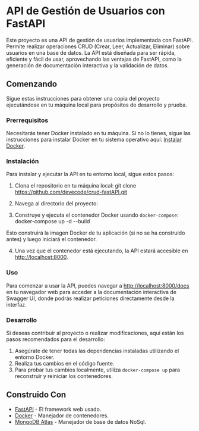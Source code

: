 # API de Gestión de Usuarios con FastAPI

Este proyecto es una API de gestión de usuarios implementada con FastAPI. Permite realizar operaciones CRUD (Crear, Leer, Actualizar, Eliminar) sobre usuarios en una base de datos. La API está diseñada para ser rápida, eficiente y fácil de usar, aprovechando las ventajas de FastAPI, como la generación de documentación interactiva y la validación de datos.

## Comenzando

Sigue estas instrucciones para obtener una copia del proyecto ejecutándose en tu máquina local para propósitos de desarrollo y prueba.

### Prerrequisitos

Necesitarás tener Docker instalado en tu máquina. Si no lo tienes, sigue las instrucciones para instalar Docker en tu sistema operativo aquí: [Instalar Docker](https://docs.docker.com/get-docker/).

### Instalación

Para instalar y ejecutar la API en tu entorno local, sigue estos pasos:

1. Clona el repositorio en tu máquina local:
git clone https://github.com/devecode/crud-fastAPI.git

2. Navega al directorio del proyecto:
3. Construye y ejecuta el contenedor Docker usando `docker-compose`:
docker-compose up -d --build

Esto construirá la imagen Docker de tu aplicación (si no se ha construido antes) y luego iniciará el contenedor. 

4. Una vez que el contenedor está ejecutando, la API estará accesible en [http://localhost:8000](http://localhost:8000).

### Uso

Para comenzar a usar la API, puedes navegar a [http://localhost:8000/docs](http://localhost:8000/docs) en tu navegador web para acceder a la documentación interactiva de Swagger UI, donde podrás realizar peticiones directamente desde la interfaz.

### Desarrollo

Si deseas contribuir al proyecto o realizar modificaciones, aquí están los pasos recomendados para el desarrollo:

1. Asegúrate de tener todas las dependencias instaladas utilizando el entorno Docker.
2. Realiza tus cambios en el código fuente.
3. Para probar tus cambios localmente, utiliza `docker-compose up` para reconstruir y reiniciar los contenedores.

## Construido Con

* [FastAPI](https://fastapi.tiangolo.com/) - El framework web usado.
* [Docker](https://www.docker.com/) - Manejador de contenedores.
* [MongoDB Atlas](https://cloud.mongodb.com//) - Manejador de base de datos NoSql.


